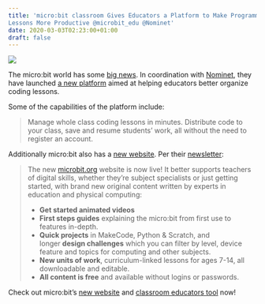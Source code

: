 ```yaml
---
title: 'micro:bit classroom Gives Educators a Platform to Make Programming
Lessons More Productive @microbit_edu @Nominet'
date: 2020-03-03T02:23:00+01:00
draft: false
---
```


![](https://cdn-blog.adafruit.com/uploads/2020/03/blog-cover-300x225.jpg)

The micro:bit world has some [big news](https://twitter.com/microbit_edu/status/1234527639043371008). In coordination with [Nominet](https://www.nominet.uk/), they have launched [a new platform](https://classroom.microbit.org/) aimed at helping educators better organize coding lessons.

Some of the capabilities of the platform include:

> Manage whole class coding lessons in minutes. Distribute code to your class, save and resume students’ work, all without the need to register an account.

Additionally micro:bit also has a [new website](https://microbit.org/). Per their [newsletter](https://mailchi.mp/microbit/newsletter):

> The new [microbit.org](https://microbit.us14.list-manage.com/track/click?u=e1c30f24b90ff3d70275cfff2&id=f9a04aeecc&e=4fa4249cf0) website is now live! It better supports teachers of digital skills, whether they’re subject specialists or just getting started, with brand new original content written by experts in education and physical computing:
> 
> *   **Get started animated videos**
> *   **First steps guides** explaining the micro:bit from first use to features in-depth.
> *   **Quick projects** in MakeCode, Python & Scratch, and longer **design challenges** which you can filter by level, device feature and topics for computing and other subjects.
> *   **New units of work**, curriculum-linked lessons for ages 7-14, all downloadable and editable.
> *   **All content is free** and available without logins or passwords.

Check out micro:bit’s [new website](https://microbit.org/) and [classroom educators tool](https://classroom.microbit.org/) now!